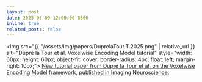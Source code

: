 ```yaml
---
layout: post
date: 2025-05-09 12:00:00-0800
inline: true
related_posts: false
---
```


<img src="{{ "/assets/img/papers/DuprelaTour.T.2025.png" | relative_url }} alt="Dupré la Tour et al. Voxelwise Encoding Model tutorial" style="width: 60px; height: 60px; object-fit: cover; border-radius: 4px; float: left; margin-right: 10px;"> <a href="https://doi.org/10.1162/imag_a_00575">New tutorial paper from Dupré la Tour et al. on the Voxelwise Encoding Model framework, published in Imaging Neuroscience.</a>
